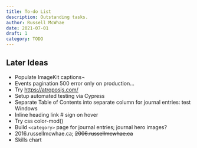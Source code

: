 ```yaml
---
title: To-do List
description: Outstanding tasks.
author: Russell McWhae
date: 2021-07-01
draft: 1
category: TODO
---
```


## Later Ideas

-   Populate ImageKit captions¬
-   Events pagination 500 error only on production…
-   Try https://atroposjs.com/
-   Setup automated testing via Cypress
-   Separate Table of Contents into separate column for journal entries: test Windows
-   Inline heading link # sign on hover
-   Try css color-mod()
-   Build `<category>` page for journal entries; journal hero images?
-   2016.russellmcwhae.ca; ~~2006.russellmcwhae.ca~~
-   Skills chart
